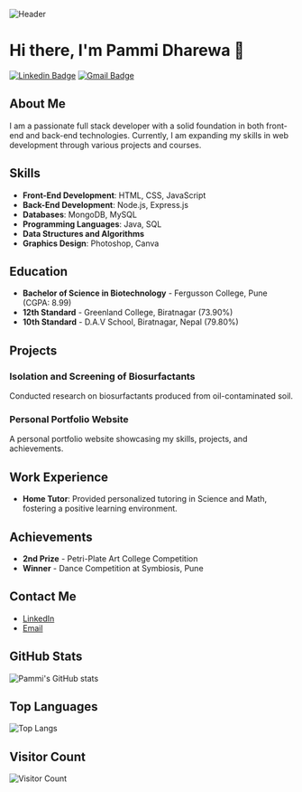 ![Header](./your-header-image-name.png)


# Hi there, I'm Pammi Dharewa 👋

[![Linkedin Badge](https://img.shields.io/badge/-Pammi_Dharewa-blue?style=flat-square&logo=Linkedin&logoColor=white&link=https://www.linkedin.com/in/pammi-dharewa-08008a1a8)](https://www.linkedin.com/in/pammi-dharewa-08008a1a8)
[![Gmail Badge](https://img.shields.io/badge/-dharewapammi@gmail.com-c14438?style=flat-square&logo=Gmail&logoColor=white&link=mailto:dharewapammi@gmail.com)](mailto:dharewapammi@gmail.com)

## About Me
I am a passionate full stack developer with a solid foundation in both front-end and back-end technologies. Currently, I am expanding my skills in web development through various projects and courses.

## Skills
- **Front-End Development**: HTML, CSS, JavaScript
- **Back-End Development**: Node.js, Express.js
- **Databases**: MongoDB, MySQL
- **Programming Languages**: Java, SQL
- **Data Structures and Algorithms**
- **Graphics Design**: Photoshop, Canva

## Education
- **Bachelor of Science in Biotechnology** - Fergusson College, Pune (CGPA: 8.99)
- **12th Standard** - Greenland College, Biratnagar (73.90%)
- **10th Standard** - D.A.V School, Biratnagar, Nepal (79.80%)

## Projects
### Isolation and Screening of Biosurfactants
Conducted research on biosurfactants produced from oil-contaminated soil.

### Personal Portfolio Website
A personal portfolio website showcasing my skills, projects, and achievements.

## Work Experience
- **Home Tutor**: Provided personalized tutoring in Science and Math, fostering a positive learning environment.

## Achievements
- **2nd Prize** - Petri-Plate Art College Competition
- **Winner** - Dance Competition at Symbiosis, Pune

## Contact Me
- [LinkedIn](https://www.linkedin.com/in/pammi-dharewa-08008a1a8)
- [Email](mailto:dharewapammi@gmail.com)

## GitHub Stats
![Pammi's GitHub stats](https://github-readme-stats.vercel.app/api?username=Pammi-Dharewa&show_icons=true&theme=radical)

## Top Languages
![Top Langs](https://github-readme-stats.vercel.app/api/top-langs/?username=Pammi-Dharewa&layout=compact&theme=radical)

## Visitor Count
![Visitor Count](https://profile-counter.glitch.me/{Pammi-Dharewa}/count.svg)
